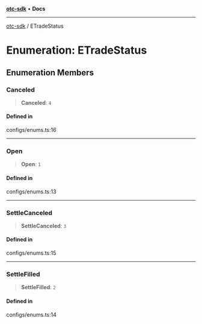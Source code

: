 [**otc-sdk**](../README.md) • **Docs**

***

[otc-sdk](../README.md) / ETradeStatus

# Enumeration: ETradeStatus

## Enumeration Members

### Canceled

> **Canceled**: `4`

#### Defined in

configs/enums.ts:16

***

### Open

> **Open**: `1`

#### Defined in

configs/enums.ts:13

***

### SettleCanceled

> **SettleCanceled**: `3`

#### Defined in

configs/enums.ts:15

***

### SettleFilled

> **SettleFilled**: `2`

#### Defined in

configs/enums.ts:14
